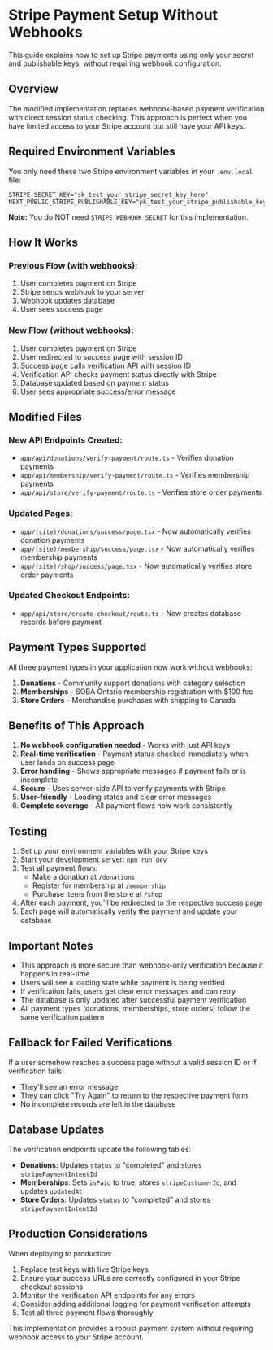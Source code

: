 # Stripe Payment Setup Without Webhooks

This guide explains how to set up Stripe payments using only your secret and publishable keys, without requiring webhook configuration.

## Overview

The modified implementation replaces webhook-based payment verification with direct session status checking. This approach is perfect when you have limited access to your Stripe account but still have your API keys.

## Required Environment Variables

You only need these two Stripe environment variables in your `.env.local` file:

```env
STRIPE_SECRET_KEY="sk_test_your_stripe_secret_key_here"
NEXT_PUBLIC_STRIPE_PUBLISHABLE_KEY="pk_test_your_stripe_publishable_key_here"
```

**Note:** You do NOT need `STRIPE_WEBHOOK_SECRET` for this implementation.

## How It Works

### Previous Flow (with webhooks):
1. User completes payment on Stripe
2. Stripe sends webhook to your server
3. Webhook updates database
4. User sees success page

### New Flow (without webhooks):
1. User completes payment on Stripe
2. User redirected to success page with session ID
3. Success page calls verification API with session ID
4. Verification API checks payment status directly with Stripe
5. Database updated based on payment status
6. User sees appropriate success/error message

## Modified Files

### New API Endpoints Created:
- `app/api/donations/verify-payment/route.ts` - Verifies donation payments
- `app/api/membership/verify-payment/route.ts` - Verifies membership payments
- `app/api/store/verify-payment/route.ts` - Verifies store order payments

### Updated Pages:
- `app/(site)/donations/success/page.tsx` - Now automatically verifies donation payments
- `app/(site)/membership/success/page.tsx` - Now automatically verifies membership payments
- `app/(site)/shop/success/page.tsx` - Now automatically verifies store order payments

### Updated Checkout Endpoints:
- `app/api/store/create-checkout/route.ts` - Now creates database records before payment

## Payment Types Supported

All three payment types in your application now work without webhooks:

1. **Donations** - Community support donations with category selection
2. **Memberships** - SOBA Ontario membership registration with $100 fee
3. **Store Orders** - Merchandise purchases with shipping to Canada

## Benefits of This Approach

1. **No webhook configuration needed** - Works with just API keys
2. **Real-time verification** - Payment status checked immediately when user lands on success page
3. **Error handling** - Shows appropriate messages if payment fails or is incomplete
4. **Secure** - Uses server-side API to verify payments with Stripe
5. **User-friendly** - Loading states and clear error messages
6. **Complete coverage** - All payment flows now work consistently

## Testing

1. Set up your environment variables with your Stripe keys
2. Start your development server: `npm run dev`
3. Test all payment flows:
   - Make a donation at `/donations`
   - Register for membership at `/membership`
   - Purchase items from the store at `/shop`
4. After each payment, you'll be redirected to the respective success page
5. Each page will automatically verify the payment and update your database

## Important Notes

- This approach is more secure than webhook-only verification because it happens in real-time
- Users will see a loading state while payment is being verified
- If verification fails, users get clear error messages and can retry
- The database is only updated after successful payment verification
- All payment types (donations, memberships, store orders) follow the same verification pattern

## Fallback for Failed Verifications

If a user somehow reaches a success page without a valid session ID or if verification fails:
- They'll see an error message
- They can click "Try Again" to return to the respective payment form
- No incomplete records are left in the database

## Database Updates

The verification endpoints update the following tables:
- **Donations**: Updates `status` to "completed" and stores `stripePaymentIntentId`
- **Memberships**: Sets `isPaid` to true, stores `stripeCustomerId`, and updates `updatedAt`
- **Store Orders**: Updates `status` to "completed" and stores `stripePaymentIntentId`

## Production Considerations

When deploying to production:
1. Replace test keys with live Stripe keys
2. Ensure your success URLs are correctly configured in your Stripe checkout sessions
3. Monitor the verification API endpoints for any errors
4. Consider adding additional logging for payment verification attempts
5. Test all three payment flows thoroughly

This implementation provides a robust payment system without requiring webhook access to your Stripe account.